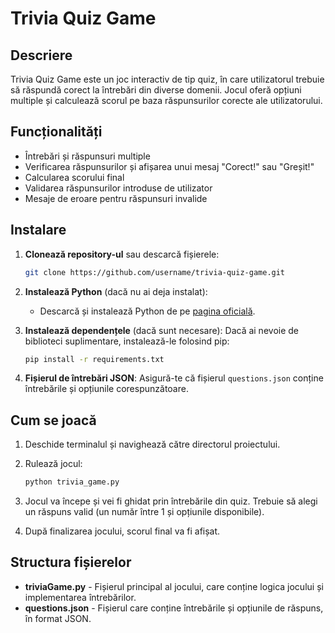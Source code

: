 # Trivia Quiz Game

## Descriere
Trivia Quiz Game este un joc interactiv de tip quiz, în care utilizatorul trebuie să răspundă corect la întrebări din diverse domenii. Jocul oferă opțiuni multiple și calculează scorul pe baza răspunsurilor corecte ale utilizatorului.

## Funcționalități
- Întrebări și răspunsuri multiple
- Verificarea răspunsurilor și afișarea unui mesaj "Corect!" sau "Greșit!"
- Calcularea scorului final
- Validarea răspunsurilor introduse de utilizator
- Mesaje de eroare pentru răspunsuri invalide

## Instalare

1. **Clonează repository-ul** sau descarcă fișierele:
   ```bash
   git clone https://github.com/username/trivia-quiz-game.git
   ```

2. **Instalează Python** (dacă nu ai deja instalat):
   - Descarcă și instalează Python de pe [pagina oficială](https://www.python.org/downloads/).

3. **Instalează dependențele** (dacă sunt necesare):
   Dacă ai nevoie de biblioteci suplimentare, instalează-le folosind pip:
   ```bash
   pip install -r requirements.txt
   ```

4. **Fișierul de întrebări JSON**:
   Asigură-te că fișierul `questions.json` conține întrebările și opțiunile corespunzătoare.

## Cum se joacă
1. Deschide terminalul și navighează către directorul proiectului.
2. Rulează jocul:
   ```bash
   python trivia_game.py
   ```

3. Jocul va începe și vei fi ghidat prin întrebările din quiz. Trebuie să alegi un răspuns valid (un număr între 1 și opțiunile disponibile).

4. După finalizarea jocului, scorul final va fi afișat.

## Structura fișierelor
- **triviaGame.py** - Fișierul principal al jocului, care conține logica jocului și implementarea întrebărilor.
- **questions.json** - Fișierul care conține întrebările și opțiunile de răspuns, în format JSON.

